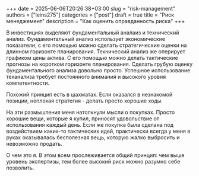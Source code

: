 +++ 
date        = 2025-06-06T20:26:38+03:00
slug        = "risk-management"
authors     = ["leins275"]
categories  = ["post"]
draft       = true
title       = "Риск менеджемент"
description = "Как оценить оправданность риска"
+++

В инвестициях выделяют фундаментальный аналаиз и технический анализ. Фундаментальный анализ использует экономические показатели, с его помощью можно сделать стратегические оценки на длинном горизонте планирования. Технический анализ же оперирует графиком цены актива. С его помощью можно делать тактические прогнозы на коротком горизонте планирования. Сделать грубую оценку фундаментального анализа довольно просто. Успешное использование теханализа требует постоянного внимания и высокого уровня компетентности. 

Похожий принцип есть в шахматах. Если оказался в незнакомой позиции, неплохая стратегия - делать просто хорошие ходы. 

На эти размышления меня натолкнули мысли о покупках. Просто хорошие вещи, которые я купил, приносят удовольствие от использования каждый день. Если же покупка была сделана под воздействием каких-то тактических идей, практически всегда у меня в руках оказывалась бесполезная вещь, которую жалко выбросить и невозможно продать. 

О чем это я. В этом всем прослеживается общий принцип: чем выше уровень экспертизы, тем более высокий риск можно разумно себе позволить. 
